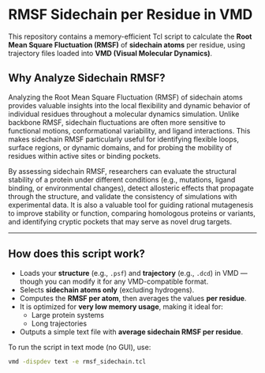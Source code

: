 # RMSF Sidechain per Residue in VMD

This repository contains a memory-efficient Tcl script to calculate the **Root Mean Square Fluctuation (RMSF)** of **sidechain atoms** per residue, using trajectory files loaded into **VMD (Visual Molecular Dynamics)**.

## Why Analyze Sidechain RMSF?

Analyzing the Root Mean Square Fluctuation (RMSF) of sidechain atoms provides valuable insights into the local flexibility and dynamic behavior of individual residues throughout a molecular dynamics simulation. Unlike backbone RMSF, sidechain fluctuations are often more sensitive to functional motions, conformational variability, and ligand interactions. This makes sidechain RMSF particularly useful for identifying flexible loops, surface regions, or dynamic domains, and for probing the mobility of residues within active sites or binding pockets.

By assessing sidechain RMSF, researchers can evaluate the structural stability of a protein under different conditions (e.g., mutations, ligand binding, or environmental changes), detect allosteric effects that propagate through the structure, and validate the consistency of simulations with experimental data. It is also a valuable tool for guiding rational mutagenesis to improve stability or function, comparing homologous proteins or variants, and identifying cryptic pockets that may serve as novel drug targets.

---

## How does this script work?

- Loads your **structure** (e.g., `.psf`) and **trajectory** (e.g., `.dcd`) in VMD — though you can modify it for any VMD-compatible format.
- Selects **sidechain atoms only** (excluding hydrogens).
- Computes the **RMSF per atom**, then averages the values **per residue**.
- It is optimized for **very low memory usage**, making it ideal for:
  - Large protein systems
  - Long trajectories
- Outputs a simple text file with **average sidechain RMSF per residue**.

To run the script in text mode (no GUI), use:

```bash
vmd -dispdev text -e rmsf_sidechain.tcl

